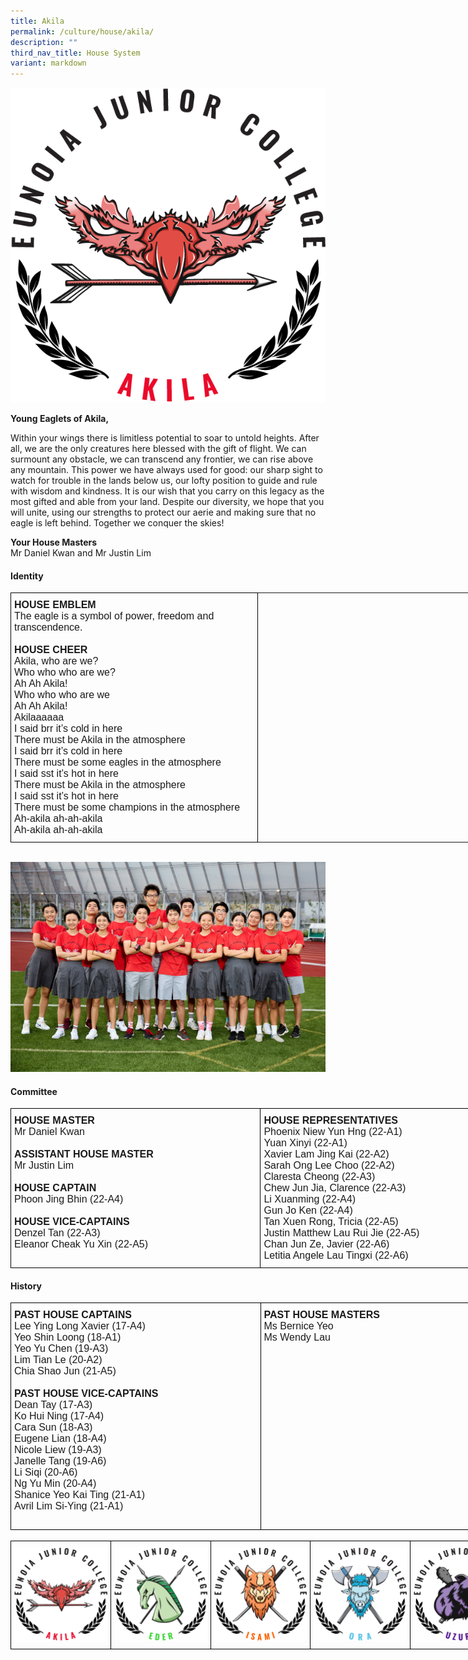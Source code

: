 ```yaml
---
title: Akila
permalink: /culture/house/akila/
description: ""
third_nav_title: House System
variant: markdown
---
```

![](/images/Houses-Akila-Crest.png)

**Young Eaglets of Akila,**

Within your wings there is limitless potential to soar to untold heights. After all, we are the only creatures here blessed with the gift of flight. We can surmount any obstacle, we can transcend any frontier, we can rise above any mountain. This power we have always used for good: our sharp sight to watch for trouble in the lands below us, our lofty position to guide and rule with wisdom and kindness. It is our wish that you carry on this legacy as the most gifted and able from your land. Despite our diversity, we hope that you will unite, using our strengths to protect our aerie and making sure that no eagle is left behind. Together we conquer the skies!

**Your House Masters**  
Mr Daniel Kwan and Mr Justin Lim


#### **Identity**

<style type="text/css">
.tg  {border-collapse:collapse;border-spacing:0;margin:0px auto;}
.tg td{border-color:black;border-style:solid;border-width:1px;font-family:Arial, sans-serif;font-size:14px;
  overflow:hidden;padding:10px 5px;word-break:normal;}
.tg th{border-color:black;border-style:solid;border-width:1px;font-family:Arial, sans-serif;font-size:14px;
  font-weight:normal;overflow:hidden;padding:10px 5px;word-break:normal;}
.tg .tg-x5q1{font-size:16px;text-align:left;vertical-align:top}
.tg .tg-gqad{font-size:16px;text-align:center;vertical-align:middle}
</style>
<table class="tg" style="undefined;table-layout: fixed; width: 824px">
<colgroup>
<col style="width: 395px">
<col style="width: 429px">
</colgroup>
<tbody>
  <tr>
    <td class="tg-x5q1"><span style="font-weight:bold;font-style:normal">HOUSE EMBLEM</span><br><span style="font-weight:400;font-style:normal">The eagle is a symbol of power, freedom and transcendence. </span><br><br><span style="font-weight:bold;font-style:normal">HOUSE CHEER</span><br><span style="font-weight:400;font-style:normal">Akila, who are we?</span><br><span style="font-weight:400;font-style:normal">Who who who are we?</span><br><span style="font-weight:400;font-style:normal">Ah Ah Akila!</span><br><span style="font-weight:400;font-style:normal">Who who who are we</span><br><span style="font-weight:400;font-style:normal">Ah Ah Akila!</span><br><span style="font-weight:400;font-style:normal">Akilaaaaaa</span><br><span style="font-weight:400;font-style:normal">I said brr it’s cold in here</span><br><span style="font-weight:400;font-style:normal">There must be Akila in the atmosphere</span><br><span style="font-weight:400;font-style:normal">I said brr it’s cold in here</span><br><span style="font-weight:400;font-style:normal">There must be some eagles in the atmosphere</span><br><span style="font-weight:400;font-style:normal">I said sst it’s hot in here</span><br><span style="font-weight:400;font-style:normal">There must be Akila in the atmosphere</span><br><span style="font-weight:400;font-style:normal">I said sst it’s hot in here</span><br><span style="font-weight:400;font-style:normal">There must be some champions in the atmosphere</span><br><span style="font-weight:400;font-style:normal">Ah-akila ah-ah-akila</span><br><span style="font-weight:400;font-style:normal">Ah-akila ah-ah-akila</span></td>
  </tr>
</tbody>
</table>

<br>

![](/images/2022/akila2022.jpg)

#### **Committee**

<table class="tg" style="undefined;table-layout: fixed; width: 800px">
<colgroup>
<col style="width: 400px">
<col style="width: 400px">
</colgroup>
<tbody>
  <tr>
    <td class="tg-x5q1"><span style="font-weight:bold;font-style:normal">HOUSE MASTER</span><br><span style="font-weight:400;font-style:normal">Mr Daniel Kwan</span><br><span style="font-weight:400;font-style:normal"> </span><br><span style="font-weight:bold;font-style:normal">ASSISTANT HOUSE MASTER</span><br><span style="font-weight:400;font-style:normal">Mr Justin Lim</span><br><span style="font-weight:400;font-style:normal"> </span><br><span style="font-weight:bold;font-style:normal">HOUSE CAPTAIN</span><br><span style="font-weight:400;font-style:normal">Phoon Jing Bhin (22-A4)</span><br><span style="font-weight:400;font-style:normal"> </span><br><span style="font-weight:bold;font-style:normal">HOUSE VICE-CAPTAINS</span><br><span style="font-weight:400;font-style:normal">Denzel Tan (22-A3)</span><br><span style="font-weight:400;font-style:normal">Eleanor Cheak Yu Xin (22-A5)</span><br><br></td>
    <td class="tg-x5q1"><span style="font-weight:bold;font-style:normal">HOUSE REPRESENTATIVES</span><br><span style="font-weight:400;font-style:normal">Phoenix Niew Yun Hng (22-A1)</span><br><span style="font-weight:400;font-style:normal">Yuan Xinyi (22-A1)</span><br><span style="font-weight:400;font-style:normal">Xavier Lam Jing Kai (22-A2)</span><br><span style="font-weight:400;font-style:normal">Sarah Ong Lee Choo (22-A2)</span><br><span style="font-weight:400;font-style:normal">Claresta Cheong (22-A3)</span><br><span style="font-weight:400;font-style:normal">Chew Jun Jia, Clarence (22-A3)</span><br><span style="font-weight:400;font-style:normal">Li Xuanming (22-A4)</span><br><span style="font-weight:400;font-style:normal">Gun Jo Ken (22-A4)</span><br><span style="font-weight:400;font-style:normal">Tan Xuen Rong, Tricia (22-A5)</span><br><span style="font-weight:400;font-style:normal">Justin Matthew Lau Rui Jie (22-A5)</span><br><span style="font-weight:400;font-style:normal">Chan Jun Ze, Javier (22-A6)</span><br><span style="font-weight:400;font-style:normal">Letitia Angele Lau Tingxi (22-A6)</span><br></td>
  </tr>
</tbody>
</table>

#### **History**

<table class="tg" style="undefined;table-layout: fixed; width: 800px">
<colgroup>
<col style="width: 400px">
<col style="width: 400px">
</colgroup>
<tbody>
  <tr>
    <td class="tg-x5q1"><span style="font-weight:bold;font-style:normal">PAST HOUSE CAPTAINS</span><br><span style="font-weight:400;font-style:normal">Lee Ying Long Xavier (17-A4)</span><br><span style="font-weight:400;font-style:normal">Yeo Shin Loong (18-A1)</span><br><span style="font-weight:400;font-style:normal">Yeo Yu Chen (19-A3)</span><br><span style="font-weight:400;font-style:normal">Lim Tian Le (20-A2)</span><br><span style="font-weight:400;font-style:normal">Chia Shao Jun (21-A5)</span><br><span style="font-weight:400;font-style:normal"> </span><br><span style="font-weight:bold;font-style:normal">PAST HOUSE VICE-CAPTAINS</span><br><span style="font-weight:400;font-style:normal">Dean Tay (17-A3)</span><br><span style="font-weight:400;font-style:normal">Ko Hui Ning (17-A4)</span><br><span style="font-weight:400;font-style:normal">Cara Sun (18-A3)</span><br><span style="font-weight:400;font-style:normal">Eugene Lian (18-A4)</span><br><span style="font-weight:400;font-style:normal">Nicole Liew (19-A3)</span><br><span style="font-weight:400;font-style:normal">Janelle Tang (19-A6)</span><br><span style="font-weight:400;font-style:normal">Li Siqi (20-A6)</span><br><span style="font-weight:400;font-style:normal">Ng Yu Min (20-A4)</span><br><span style="font-weight:400;font-style:normal">Shanice Yeo Kai Ting (21-A1)</span><br><span style="font-weight:400;font-style:normal">Avril Lim Si-Ying (21-A1)</span><br><br></td>
    <td class="tg-x5q1"><span style="font-weight:bold">PAST HOUSE MASTERS</span><br><span style="font-weight:400;font-style:normal">Ms Bernice Yeo<br>Ms Wendy Lau</span></td>
  </tr>
</tbody>
</table>


<br>

<table class="tg" style="undefined;table-layout: fixed; width: 800px">
<colgroup>
<col style="width: 160px">
<col style="width: 160px">
<col style="width: 160px">
<col style="width: 160px">
<col style="width: 160px">
</colgroup>
<tbody>
  <tr>
    <td class="tg-0lax"><a href="/culture/house/akila/" target="_self"> 
          <img src="/images/Houses-Akila-Crest.png" style="width:100%"></a></td>
    <td class="tg-0lax"><a href="/culture/house/eder/" target="_self"> 
          <img src="/images/Houses-Eder-Crest.png" style="width:100%"></a></td>
    <td class="tg-0lax"><a href="/culture/house/isami/" target="_self"> 
          <img src="/images/Houses-Isami-Crest.png" style="width:100%"></a></td>
    <td class="tg-0lax"><a href="/culture/house/ora/" target="_self"> 
          <img src="/images/Houses-Ora-Crest.png" style="width:100%"></a></td>
    <td class="tg-0lax"><a href="/culture/house/uzuri/" target="_self"> 
          <img src="/images/Houses-Uzuri-Crest.png" style="width:100%"></a></td>
  </tr>
</tbody>
</table>